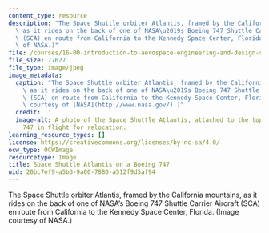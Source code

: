 ```yaml
---
content_type: resource
description: "The Space Shuttle orbiter Atlantis, framed by the California mountains,\
  \ as it rides on the back of one of NASA\u2019s Boeing 747 Shuttle Carrier Aircraft\
  \ (SCA) en route from California to the Kennedy Space Center, Florida. (Image courtesy\
  \ of NASA.)"
file: /courses/16-00-introduction-to-aerospace-engineering-and-design-spring-2003/20bc7ef9a5b39a007880a512f9d5af94_16-00s03.jpg
file_size: 77627
file_type: image/jpeg
image_metadata:
  caption: "The Space Shuttle orbiter Atlantis, framed by the California mountains,\
    \ as it rides on the back of one of NASA\u2019s Boeing 747 Shuttle Carrier Aircraft\
    \ (SCA) en route from California to the Kennedy Space Center, Florida. (Image\
    \ courtesy of [NASA](http://www.nasa.gov/).)"
  credit: ''
  image-alt: A photo of the Space Shuttle Atlantis, attached to the top of a Boeing
    747 in flight for relocation.
learning_resource_types: []
license: https://creativecommons.org/licenses/by-nc-sa/4.0/
ocw_type: OCWImage
resourcetype: Image
title: Space Shuttle Atlantis on a Boeing 747
uid: 20bc7ef9-a5b3-9a00-7880-a512f9d5af94
---
```

The Space Shuttle orbiter Atlantis, framed by the California mountains, as it rides on the back of one of NASA’s Boeing 747 Shuttle Carrier Aircraft (SCA) en route from California to the Kennedy Space Center, Florida. (Image courtesy of NASA.)